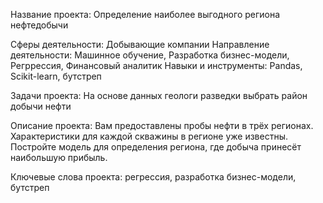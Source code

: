 Название проекта:
Определение наиболее выгодного региона нефтедобычи

Сферы деятельности: Добывающие компании
Направление деятельности: Машинное обучение, Разработка бизнес-модели, Регррессия, Финансовый аналитик
Навыки и инструменты: Pandas, Scikit-learn, бутстреп

Задачи проекта: На основе данных геологи разведки выбрать район добычи нефти

Описание проекта: Вам предоставлены пробы нефти в трёх регионах. Характеристики для каждой скважины в регионе уже известны. Постройте модель для определения региона, где добыча принесёт наибольшую прибыль. 

Ключевые слова проекта: регрессия, разработка бизнес-модели, бутстреп
